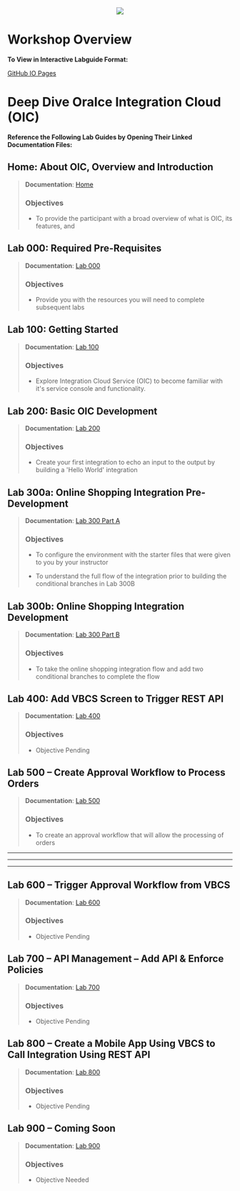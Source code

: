<center>
<img src="https://cloudaccelerate.github.io/TTC-CommonContent/images/ttc-logo.png" />
</center> 

# **Workshop Overview**

**To View in Interactive Labguide Format:**  

[GitHub IO Pages](https://rebrand.ly/ttcicslab)

# **Deep Dive Oralce Integration Cloud (OIC)**

**Reference the Following Lab Guides by Opening Their Linked Documentation Files:**

## **Home: About OIC, Overview and Introduction**

> **Documentation**: [Home](/Home.md)
> ### **Objectives**
> - To provide the participant with a broad overview of what is OIC, its features, and 

## **Lab 000: Required Pre-Requisites**

> **Documentation**: [Lab 000](/ics000.md)
> 
> ### **Objectives**
> - Provide you with the resources you will need to complete subsequent labs

## **Lab 100: Getting Started**

> **Documentation**: [Lab 100](/ics100.md)
> 
> ### **Objectives**
> - Explore Integration Cloud Service (OIC) to become familiar with it's service console and functionality.

## **Lab 200: Basic OIC Development**

> **Documentation**: [Lab 200](/ics200.md)
>
> ### **Objectives**
> - Create your first integration to echo an input to the output by building a 'Hello World' integration

## **Lab 300a: Online Shopping Integration Pre-Development**

> **Documentation**: [Lab 300 Part A](/ics300a.md)
> 
> ### **Objectives**
> 
> - To configure the environment with the starter files that were given to you by your instructor
> 
> - To understand the full flow of the integration prior to building the conditional branches in Lab 300B

## **Lab 300b: Online Shopping Integration Development**

> **Documentation**: [Lab 300 Part B](/ics300b.md)
> 
> ### **Objectives**
> 
> - To take the online shopping integration flow and add two conditional branches to complete the flow

## **Lab 400: Add VBCS Screen to Trigger REST API**

> **Documentation**: [Lab 400](/ics400.md)
> 
> ### **Objectives**
> 
> - Objective Pending


## **Lab 500 – Create Approval Workflow to Process Orders**

> **Documentation**: [Lab 500](/ics500.md)
> 
> ### **Objectives**
> 
> - To create an approval workflow that will allow the processing of orders

---
---
---

## **Lab 600 – Trigger Approval Workflow from VBCS**

> **Documentation**: [Lab 600](/ics600.md)
> 
> ### **Objectives**
> 
> - Objective Pending

## **Lab 700 – API Management – Add API & Enforce Policies**

> **Documentation**: [Lab 700](/ics700.md)
> 
> ### **Objectives**
> 
> - Objective Pending

## **Lab 800 – Create a Mobile App Using VBCS to Call Integration Using REST API**

> **Documentation**: [Lab 800](/ics800.md)
> 
> ### **Objectives**
> 
> - Objective Pending

## **Lab 900 – Coming Soon**

> **Documentation**: [Lab 900](/ics900.md)
> 
> ### **Objectives**
> 
> - Objective Needed